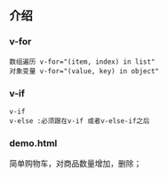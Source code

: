 

## 介绍

### v-for
```
数组遍历 v-for="(item, index) in list"
对象变量 v-for="(value, key) in object"

```

### v-if

```
v-if
v-else :必须跟在v-if 或者v-else-if之后
```

### demo.html
简单购物车，对商品数量增加，删除；
